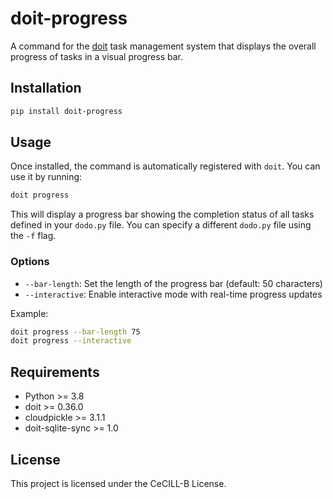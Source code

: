 # doit-progress

A command for the [doit](https://pydoit.org/) task management system that displays the overall progress of tasks in a visual progress bar.

## Installation

```bash
pip install doit-progress
```

## Usage

Once installed, the command is automatically registered with `doit`. You can use it by running:

```bash
doit progress
```

This will display a progress bar showing the completion status of all tasks defined in your `dodo.py` file. You can specify a different `dodo.py` file using the `-f` flag.

### Options

- `--bar-length`: Set the length of the progress bar (default: 50 characters)
- `--interactive`: Enable interactive mode with real-time progress updates

Example:
```bash
doit progress --bar-length 75
doit progress --interactive
```

## Requirements

- Python >= 3.8
- doit >= 0.36.0
- cloudpickle >= 3.1.1
- doit-sqlite-sync >= 1.0

## License

This project is licensed under the CeCILL-B License.
